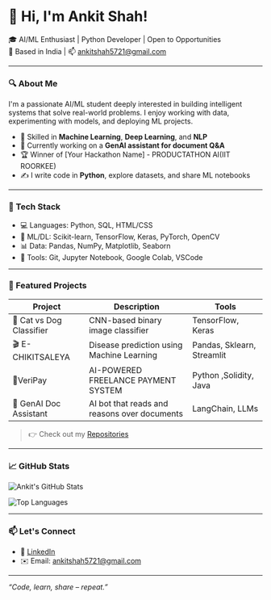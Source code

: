 # 👋 Hi, I'm Ankit Shah!

🎓 AI/ML Enthusiast | Python Developer | Open to Opportunities  
📍 Based in India | 📫 ankitshah5721@gmail.com

---

### 🔍 About Me

I'm a passionate AI/ML student deeply interested in building intelligent systems that solve real-world problems. I enjoy working with data, experimenting with models, and deploying ML projects.

- 🧠 Skilled in **Machine Learning**, **Deep Learning**, and **NLP**
- 🔭 Currently working on a **GenAI assistant for document Q&A**
- 🏆 Winner of [Your Hackathon Name] - PRODUCTATHON AI(IIT ROORKEE)
- ✍️ I write code in **Python**, explore datasets, and share ML notebooks

---

### 🧰 Tech Stack

- 💻 Languages: Python, SQL, HTML/CSS
- 🧠 ML/DL: Scikit-learn, TensorFlow, Keras, PyTorch, OpenCV
- 📊 Data: Pandas, NumPy, Matplotlib, Seaborn
- 🔧 Tools: Git, Jupyter Notebook, Google Colab, VSCode

---

### 📌 Featured Projects

| Project | Description | Tools |
|--------|-------------|--------|
| 🐶 Cat vs Dog Classifier | CNN-based binary image classifier | TensorFlow, Keras |
| 🎬 E-CHIKITSALEYA | Disease prediction using Machine Learning |Pandas, Sklearn, Streamlit |
| 🤖VeriPay | AI-POWERED FREELANCE PAYMENT SYSTEM |Python ,Solidity, Java |
| 🧾 GenAI Doc Assistant | AI bot that reads and reasons over documents | LangChain, LLMs |

> 👉 Check out my [Repositories](https://github.com/ankitshah074?tab=repositories)

---

### 📈 GitHub Stats

![Ankit's GitHub Stats](https://github-readme-stats.vercel.app/api?username=ankitshah074&show_icons=true&theme=radical)

![Top Languages](https://github-readme-stats.vercel.app/api/top-langs/?username=ankitshah074&layout=compact)

---

### 📫 Let's Connect

- 🔗 [LinkedIn](https://www.linkedin.com/in/ank-it-shah/)
- ✉️ Email: ankitshah5721@gmail.com

---

*“Code, learn, share – repeat.”*

